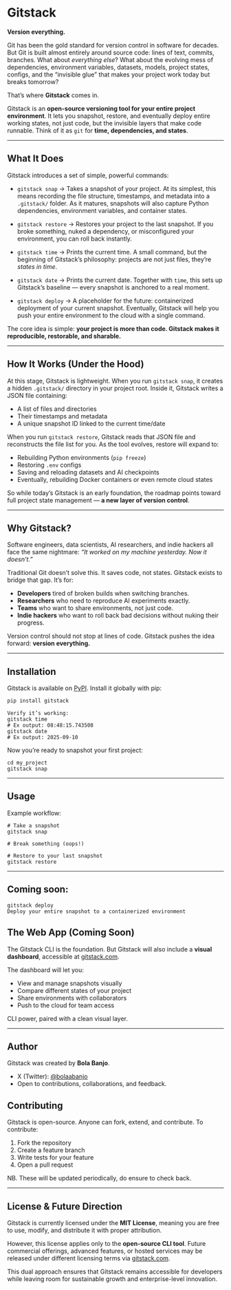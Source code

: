 # Gitstack

**Version everything.**

Git has been the gold standard for version control in software for decades. But Git is built almost entirely around source code: lines of text, commits, branches. What about *everything else*? What about the evolving mess of dependencies, environment variables, datasets, models, project states, configs, and the “invisible glue” that makes your project work today but breaks tomorrow?

That’s where **Gitstack** comes in.

Gitstack is an **open-source versioning tool for your entire project environment**. It lets you snapshot, restore, and eventually deploy entire working states, not just code, but the invisible layers that make code runnable. Think of it as `git` for **time, dependencies, and states**.

---

## What It Does

Gitstack introduces a set of simple, powerful commands:

- `gitstack snap` → Takes a snapshot of your project. At its simplest, this means recording the file structure, timestamps, and metadata into a `.gitstack/` folder. As it matures, snapshots will also capture Python dependencies, environment variables, and container states.

- `gitstack restore` → Restores your project to the last snapshot. If you broke something, nuked a dependency, or misconfigured your environment, you can roll back instantly.

- `gitstack time` → Prints the current time. A small command, but the beginning of Gitstack’s philosophy: projects are not just files, they’re *states in time*.

- `gitstack date` → Prints the current date. Together with `time`, this sets up Gitstack’s baseline — every snapshot is anchored to a real moment.

- `gitstack deploy` → A placeholder for the future: containerized deployment of your current snapshot. Eventually, Gitstack will help you push your entire environment to the cloud with a single command.

The core idea is simple: **your project is more than code. Gitstack makes it reproducible, restorable, and sharable.**

---

## How It Works (Under the Hood)

At this stage, Gitstack is lightweight. When you run `gitstack snap`, it creates a hidden `.gitstack/` directory in your project root. Inside it, Gitstack writes a JSON file containing:

- A list of files and directories  
- Their timestamps and metadata  
- A unique snapshot ID linked to the current time/date  

When you run `gitstack restore`, Gitstack reads that JSON file and reconstructs the file list for you. As the tool evolves, restore will expand to:

- Rebuilding Python environments (`pip freeze`)  
- Restoring `.env` configs  
- Saving and reloading datasets and AI checkpoints  
- Eventually, rebuilding Docker containers or even remote cloud states  

So while today’s Gitstack is an early foundation, the roadmap points toward full project state management — **a new layer of version control**.

---

## Why Gitstack?

Software engineers, data scientists, AI researchers, and indie hackers all face the same nightmare: *“It worked on my machine yesterday. Now it doesn’t.”*

Traditional Git doesn’t solve this. It saves code, not states. Gitstack exists to bridge that gap. It’s for:

- **Developers** tired of broken builds when switching branches.  
- **Researchers** who need to reproduce AI experiments exactly.  
- **Teams** who want to share environments, not just code.  
- **Indie hackers** who want to roll back bad decisions without nuking their progress.  

Version control should not stop at lines of code. Gitstack pushes the idea forward: **version everything.**

---

## Installation

Gitstack is available on [PyPI](https://pypi.org/project/gitstack). Install it globally with pip:

```bash
pip install gitstack
```
```
Verify it’s working:
gitstack time
# Ex output: 08:48:15.743508
gitstack date
# Ex output: 2025-09-10
```
Now you’re ready to snapshot your first project:
```
cd my_project
gitstack snap
```
---
Usage
---
Example workflow:
```
# Take a snapshot
gitstack snap

# Break something (oops!)

# Restore to your last snapshot
gitstack restore
```
---
Coming soon:
---
```
gitstack deploy
Deploy your entire snapshot to a containerized environment
```
## The Web App (Coming Soon)

The Gitstack CLI is the foundation. But Gitstack will also include a **visual dashboard**, accessible at [gitstack.com](https://gitstack.com).

The dashboard will let you:

- View and manage snapshots visually  
- Compare different states of your project  
- Share environments with collaborators  
- Push to the cloud for team access  

CLI power, paired with a clean visual layer.

---

## Author

Gitstack was created by **Bola Banjo**.

- X (Twitter): [@bolaabanjo](https://x.com/bolaabanjo)  
- Open to contributions, collaborations, and feedback.


## Contributing

Gitstack is open-source. Anyone can fork, extend, and contribute. To contribute:

1. Fork the repository  
2. Create a feature branch  
3. Write tests for your feature  
4. Open a pull request  

NB. These will be updated periodically, do ensure to check back.

---

## License & Future Direction

Gitstack is currently licensed under the **MIT License**, meaning you are free to use, modify, and distribute it with proper attribution.  

However, this license applies only to the **open-source CLI tool**. Future commercial offerings, advanced features, or hosted services may be released under different licensing terms via [gitstack.com](https://gitstack.com).  

This dual approach ensures that Gitstack remains accessible for developers while leaving room for sustainable growth and enterprise-level innovation.
